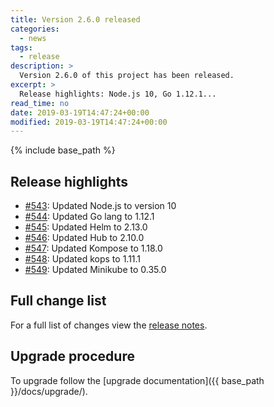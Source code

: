 ```yaml
---
title: Version 2.6.0 released
categories:
  - news
tags:
  - release
description: >
  Version 2.6.0 of this project has been released.
excerpt: >
  Release highlights: Node.js 10, Go 1.12.1...
read_time: no
date: 2019-03-19T14:47:24+00:00
modified: 2019-03-19T14:47:24+00:00
---
```


{% include base_path %}

## Release highlights

* [#543](https://github.com/gantsign/development-environment/pull/543):
  Updated Node.js to version 10
* [#544](https://github.com/gantsign/development-environment/pull/544):
  Updated Go lang to 1.12.1
* [#545](https://github.com/gantsign/development-environment/pull/545):
  Updated Helm to 2.13.0
* [#546](https://github.com/gantsign/development-environment/pull/546):
  Updated Hub to 2.10.0
* [#547](https://github.com/gantsign/development-environment/pull/547):
  Updated Kompose to 1.18.0
* [#548](https://github.com/gantsign/development-environment/pull/548):
  Updated kops to 1.11.1
* [#549](https://github.com/gantsign/development-environment/pull/549):
  Updated Minikube to 0.35.0

## Full change list

For a full list of changes view the
[release notes](https://github.com/gantsign/development-environment/releases/tag/2.6.0).

## Upgrade procedure

To upgrade follow the [upgrade documentation]({{ base_path }}/docs/upgrade/).

